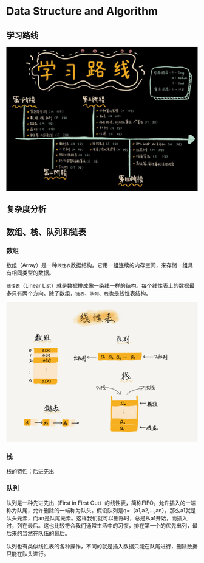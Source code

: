 # Data Structure and Algorithm

## 学习路线

![learning flow](./images/learning_flow.jpg)

## 复杂度分析


## 数组、栈、队列和链表

### 数组

数组（Array）是一种`线性表`数据结构。它用一组连续的内存空间，来存储一组具有相同类型的数据。

`线性表`（Linear List）就是数据排成像一条线一样的结构。每个线性表上的数据最多只有两个方向。除了数组，`链表`、`队列`、`栈`也是线性表结构。

![](./images/linear_list.png)

### 栈

栈的特性：后进先出

### 队列

队列是一种先进先出（First in First Out）的线性表，简称FIFO。允许插入的一端称为队尾，允许删除的一端称为队头。假设队列是q=（a1,a2,…,an），那么a1就是队头元素，而an是队尾元素。这样我们就可以删除时，总是从a1开始，而插入时，列在最后。这也比较符合我们通常生活中的习惯，排在第一个的优先出列，最后来的当然在队伍的最后。

队列也有类似线性表的各种操作，不同的就是插入数据只能在队尾进行，删除数据只能在队头进行。

